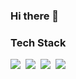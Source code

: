 ### Hi there 👋

<!--
**alsrbs12304/alsrbs12304** is a ✨ _special_ ✨ repository because its `README.md` (this file) appears on your GitHub profile.

Here are some ideas to get you started:

- 🔭 I’m currently working on ...
- 🌱 I’m currently learning ...
- 👯 I’m looking to collaborate on ...
- 🤔 I’m looking for help with ...
- 💬 Ask me about ...
- 📫 How to reach me: ...
- 😄 Pronouns: ...
- ⚡ Fun fact: ...
-->

### Tech Stack
<img src="https://img.shields.io/badge/Android-3DDC84?style=flat-square&logo=Android&logoColor=white"/>&nbsp;
<img src="https://img.shields.io/badge/Java-2F7293?style=flat-square&logo=Java&logoColor=white"/>&nbsp;
<img src="https://img.shields.io/badge/Kotlin-f0852d?style=flat-square&logo=Kotlin&logoColor=white"/>&nbsp;
<img src="https://img.shields.io/badge/Mysql-39628a?style=flat-square&logo=MySQL&logoColor=white"/>&nbsp;
